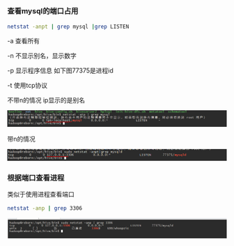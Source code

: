 ### 查看mysql的端口占用

```bash
netstat -anpt | grep mysql |grep LISTEN
```

-a 查看所有

-n 不显示别名，显示数字

-p 显示程序信息 如下图77375是进程id

-t 使用tcp协议

不带n的情况 ip显示的是别名

![](..\image\linux\netstat.PNG)

带n的情况

![](..\image\linux\netstat2.PNG)

### 根据端口查看进程

类似于使用进程查看端口

```bash
netstat -anp | grep 3306
```

![](..\image\linux\netstat3.PNG)